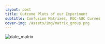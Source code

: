 ```yaml
---
layout: post
title: Outcome Plots of our Experiment
subtitle: Confusion Matrixes, ROC-AUC Curves
cover-img: /assets/img/matrix_group.png
---
```


![date_matrix](date_of_birth_confusion_matrix.png)
